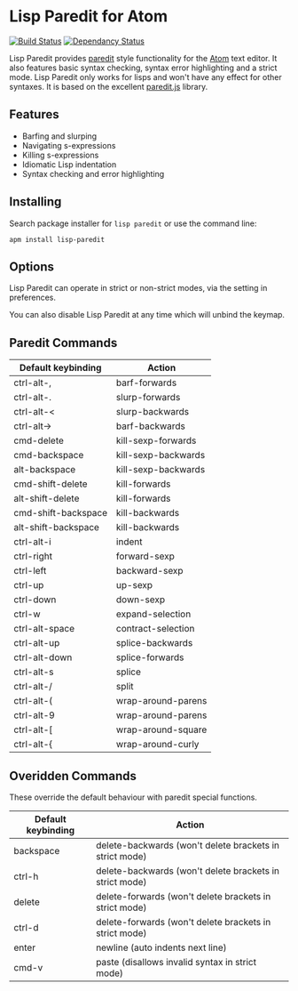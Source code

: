 # Lisp Paredit for Atom

[![Build Status](https://travis-ci.org/neil-lindquist/lisp-paredit.svg?branch=master)](https://travis-ci.org/neil-lindquist/lisp-paredit)
[![Dependancy Status](https://img.shields.io/david/neil-lindquist/lisp-paredit.svg)](https://david-dm.org/neil-lindquist/lisp-paredit)

Lisp Paredit provides [paredit](http://danmidwood.com/content/2014/11/21/animated-paredit.html) style
functionality for the [Atom](http://atom.io) text editor. It also features basic
syntax checking, syntax error highlighting and a strict mode.
Lisp Paredit only works for lisps and won't have any effect for other syntaxes. It is
based on the excellent [paredit.js](http://robert.kra.hn/projects/paredit-js) library.

## Features
 - Barfing and slurping
 - Navigating s-expressions
 - Killing s-expressions
 - Idiomatic Lisp indentation
 - Syntax checking and error highlighting

## Installing
Search package installer for `lisp paredit` or use the command line:

`apm install lisp-paredit`

## Options
Lisp Paredit can operate in strict or non-strict modes, via the setting in preferences.

You can also disable Lisp Paredit at any time which will unbind the keymap.

## Paredit Commands
Default keybinding | Action
------------------ | ------
ctrl-alt-,         | barf-forwards
ctrl-alt-.         | slurp-forwards
ctrl-alt-<         | slurp-backwards
ctrl-alt->         | barf-backwards
cmd-delete         | kill-sexp-forwards
cmd-backspace      | kill-sexp-backwards
alt-backspace      | kill-sexp-backwards
cmd-shift-delete   | kill-forwards
alt-shift-delete   | kill-forwards
cmd-shift-backspace| kill-backwards
alt-shift-backspace| kill-backwards
ctrl-alt-i         | indent
ctrl-right         | forward-sexp
ctrl-left          | backward-sexp
ctrl-up            | up-sexp
ctrl-down          | down-sexp
ctrl-w             | expand-selection
ctrl-alt-space     | contract-selection
ctrl-alt-up        | splice-backwards
ctrl-alt-down      | splice-forwards
ctrl-alt-s         | splice
ctrl-alt-/         | split
ctrl-alt-(         | wrap-around-parens
ctrl-alt-9         | wrap-around-parens
ctrl-alt-[         | wrap-around-square
ctrl-alt-{         | wrap-around-curly


## Overidden Commands
These override the default behaviour with paredit special functions.

Default keybinding | Action
------------------ | ------
backspace          | delete-backwards (won't delete brackets in strict mode)
ctrl-h             | delete-backwards (won't delete brackets in strict mode)
delete             | delete-forwards (won't delete brackets in strict mode)
ctrl-d             | delete-forwards (won't delete brackets in strict mode)
enter              | newline (auto indents next line)
cmd-v              | paste (disallows invalid syntax in strict mode)
